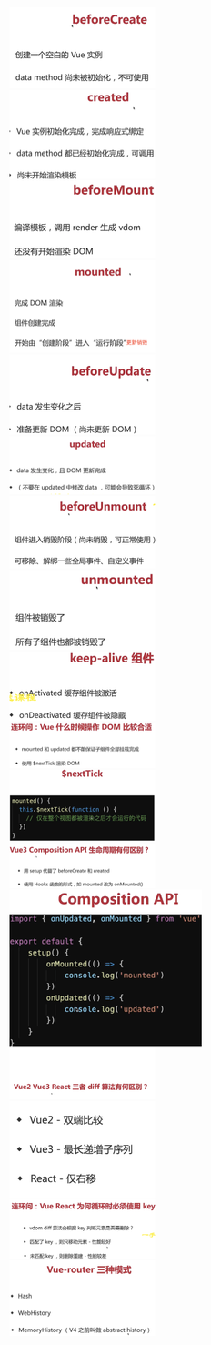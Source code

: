 <img src="../image/image-20220713211434053.png" alt="image-20220713211434053" style="zoom:25%;" />

<img src="../image/image-20220713211552459.png" alt="image-20220713211552459" style="zoom:25%;" />

<img src="../image/image-20220713211645457.png" alt="image-20220713211645457" style="zoom:25%;" />

<img src="../image/image-20220713211740820.png" alt="image-20220713211740820" style="zoom:25%;" />

<img src="../image/image-20220713212053620.png" alt="image-20220713212053620" style="zoom:25%;" />

<img src="../image/image-20220713212123971.png" alt="image-20220713212123971" style="zoom:25%;" />

<img src="../image/image-20220713212200555.png" alt="image-20220713212200555" style="zoom:25%;" />

<img src="../image/image-20220713212236245.png" alt="image-20220713212236245" style="zoom:25%;" />

<img src="../image/image-20220713212322226.png" alt="image-20220713212322226" style="zoom:25%;" />

<img src="../image/image-20220714085035712.png" alt="image-20220714085035712" style="zoom:25%;" />

<img src="../image/image-20220714085435742.png" alt="image-20220714085435742" style="zoom:25%;" />

<img src="../image/image-20220714085808195.png" alt="image-20220714085808195" style="zoom:25%;" />

<img src="../image/image-20220714085909032.png" alt="image-20220714085909032" style="zoom:33%;" />

<img src="../image/image-20220714090200832.png" alt="image-20220714090200832" style="zoom:25%;" />

<img src="../image/image-20220714092236870.png" alt="image-20220714092236870" style="zoom:25%;" />

<img src="../image/image-20220714092632947.png" alt="image-20220714092632947" style="zoom:25%;" />

<img src="../image/image-20220714092851984.png" alt="image-20220714092851984" style="zoom:25%;" />